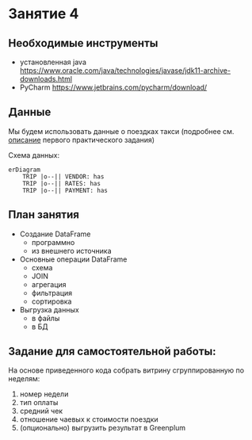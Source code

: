 # Занятие 4

## Необходимые инструменты 
- установленная java https://www.oracle.com/java/technologies/javase/jdk11-archive-downloads.html
- PyCharm https://www.jetbrains.com/pycharm/download/

## Данные

Мы будем использовать данные о поездках такси (подробнее см. [описание](../practice1/README.md) первого практического
задания)

Схема данных:

```mermaid
erDiagram
    TRIP |o--|| VENDOR: has
    TRIP |o--|| RATES: has
    TRIP |o--|| PAYMENT: has
```

## План занятия

* Создание DataFrame
    * программно
    * из внешнего источника
* Основные операции DataFrame
    * схема
    * JOIN
    * агрегация
    * фильтрация
    * сортировка
* Выгрузка данных
    * в файлы
    * в БД

## Задание для самостоятельной работы:

На основе приведенного кода собрать витрину сгруппированную по неделям:

1. номер недели
2. тип оплаты
3. средний чек
4. отношение чаевых к стоимости поездки
5. (опционально) выгрузить результат в Greenplum
